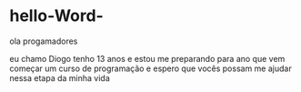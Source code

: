# hello-Word-   

ola progamadores

eu chamo Diogo tenho 13 anos e estou me preparando para ano que vem começar um curso de programação 
e espero que vocês possam me ajudar nessa etapa da minha vida
